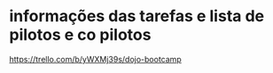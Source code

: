 # informações das tarefas e lista de pilotos e co pilotos

https://trello.com/b/yWXMj39s/dojo-bootcamp
